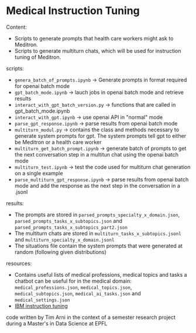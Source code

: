 # Medical Instruction Tuning

Content:
* Scripts to generate prompts that health care workers might ask to Meditron.
* Scripts to generate multiturn chats, which will be used for instruction tuning of Meditron.

scripts:
* `genera_batch_of_prompts.ipynb` -> Generate prompts in format required for openai batch mode
* `gpt_batch_mode.ipynb` -> lauch jobs in openai batch mode and retrieve results
* `interact_with_gpt_batch_version.py` -> functions that are called in gpt_batch_mode.ipynb
* `interact_with_gpt.ipynb` -> use openai API in "normal" mode
* `parse_gpt_response.ipynb` -> parse results from openai batch mode
* `multiturn_modul.py` -> contains the class and methods necessary to generate system prompts for gpt. The system prompts tell gpt to either be Meditron or a health care worker
* `multiturn_get_batch_prompt.ipynb` -> generate batch of prompts to get the next conversation step in a multitun chat using the openai batch mode
* `multiturn_test.ipynb` -> test the code used for multiturn chat generation on a single example
* `parse_multiturn_gpt_response.ipynb` -> parse results from openai batch mode and add the response as the next step in the conversation in a .jsonl

results:
* The prompts are stored in `parsed_prompts_specialty_x_domain.json`, `parsed_prompts_tasks_x_subtopics.json` and `parsed_prompts_tasks_x_subtopics_part2.json`
* The multiturn chats are stored in `multiturn_tasks_x_subtopics.jsonl` and `multiturn_specialty_x_domain.jsonl`
* The situations file contain the system prompts that were generated at random (following given distributions)

resources:
* Contains useful lists of medical professions, medical topics and tasks a chatbot can be useful for in the medical domain: `medical_professions.json`, `medical_topics.json`, `medical_subtopics.json`, `medical_ai_tasks.json` and `medical_settings.json`
* [IBM instruction tuning](https://www.ibm.com/topics/instruction-tuning)


code written by Tim Arni in the context of a semester research project during a Master's in Data Science at EPFL
